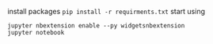 install packages
```pip install -r requirments.txt```
start using
```
jupyter nbextension enable --py widgetsnbextension
jupyter notebook
```
